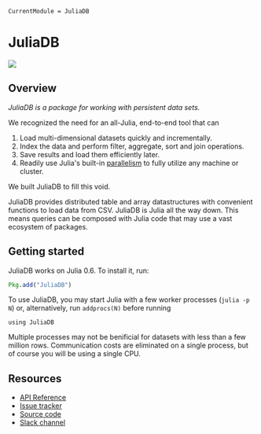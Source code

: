 ```@meta
CurrentModule = JuliaDB
```
# JuliaDB
![](https://juliacomputing.com/assets/img/new/4dots.svg)

## Overview

*JuliaDB is a package for working with persistent data sets.*

We recognized the need for an all-Julia, end-to-end tool that can

1. Load multi-dimensional datasets quickly and incrementally.
2. Index the data and perform filter, aggregate, sort and join operations.
3. Save results and load them efficiently later.
4. Readily use Julia's built-in [parallelism](https://docs.julialang.org/en/stable/manual/parallel-computing/) to fully utilize any machine or cluster.

We built JuliaDB to fill this void.

JuliaDB provides distributed table and array datastructures with convenient functions to load data from CSV. JuliaDB is Julia all the way down. This means queries can be composed with Julia code that may use a vast ecosystem of packages.

## Getting started

JuliaDB works on Julia 0.6. To install it, run:

```julia
Pkg.add("JuliaDB")
```

To use JuliaDB, you may start Julia with a few worker processes (`julia -p N`) or, alternatively, run `addprocs(N)` before running

```@repl sampledata
using JuliaDB
```

Multiple processes may not be benificial for datasets with less than a few million rows. Communication costs are eliminated on a single process, but of course you will be using a single CPU.

## Resources

- [API Reference](api/index.html)
- [Issue tracker](https://github.com/JuliaComputing/JuliaDB.jl/issues)
- [Source code](https://github.com/JuliaComputing/JuliaDB.jl)
- [Slack channel]()


